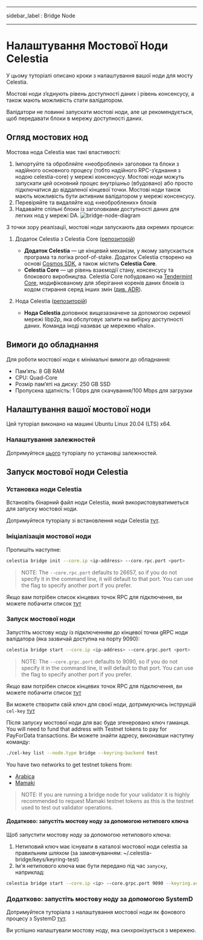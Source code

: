 - - -
sidebar_label : Bridge Node
- - -

# Налаштування Мостової Ноди Celestia

У цьому туторіалі описано кроки з налаштування вашої ноди для мосту Celestia.

Мостові ноди з’єднують рівень доступності даних і рівень консенсусу, а також мають можливість стати валідатором.

Валідатори не повинні запускати мостові ноди, але це рекомендується, щоб передавати блоки в мережу доступності даних.

## Огляд мостових нод

Мостова нода Celestia має такі властивості:

1. Імпортуйте та обробляйте «необроблені» заголовки та блоки з надійного основного процесу (тобто надійного RPC-з’єднання з нодою celestia-core) у мережі консенсусу. Мостові ноди можуть запускати цей основний процес внутрішньо (вбудовано) або просто підключатися до віддаленої кінцевої точки. Мостові ноди також мають можливість бути активним валідатором у мережі консенсусу.
2. Перевіряйте та видаляйте код «необроблених» блоків
3. Надавайте спільні блоки із заголовками доступності даних для легких нод у мережі DA. ![bridge-node-diagram](/img/nodes/BridgeNodes.png)

З точки зору реалізації, мостові ноди запускають два окремих процеси:

1. Додаток Celestia з Celestia Core ([репозиторій](https://github.com/celestiaorg/celestia-app))

    * **Додаток Celestia** — це кінцевий механізм, у якому запускається програма та логіка proof-of-stake. Додаток Celestia створено на основі [Cosmos SDK](https://docs.cosmos.network/), а також містить **Celestia Core**.
    * **Celestia Core** — це рівень взаємодії стану, консенсусу та блокового виробництва. Celestia Core побудовано на [Tendermint Core](https://docs.tendermint.com/), модифікованому для зберігання коренів даних блоків із кодом стирання серед інших змін ([див. ADR](https://github.com/celestiaorg/celestia-core/tree/master/docs/celestia-architecture)).

2. Нода Celestia ([репозиторій](https://github.com/celestiaorg/celestia-node))

    * **Нода Celestia** доповнює вищезазначене за допомогою окремої мережі libp2p, яка обслуговує запити на вибірку доступності даних. Команда іноді називає це мережею «halo».

## Вимоги до обладнання

Для роботи мостової ноди є мінімальні вимоги до обладнання:

* Пам’ять: 8 GB RAM
* CPU: Quad-Core
* Розмір пам’яті на диску: 250 GB SSD
* Пропускна здатність: 1 Gbps для скачування/100 Mbps для загрузки

## Налаштування вашої мостової ноди

Цей туторіал виконано на машині Ubuntu Linux 20.04 (LTS) x64.

### Налаштування залежностей

Дотримуйтеся [цього](../developers/environment.md) туторіалу по установці залежностей.

## Запуск мостової ноди Celestia

### Установка ноди Celestia

Встановіть бінарний файл ноди Celestia, який використовуватиметься для запуску мостової ноди.

Дотримуйтеся туторіалу зі встановлення ноди Celestia [тут](../developers/celestia-node.md).

### Ініціалізація мостової ноди

Пропишіть наступне:

```sh
celestia bridge init --core.ip <ip-address> --core.rpc.port <port>
```

> NOTE: The `--core.rpc.port` defaults to 26657, so if you do not specify it in the command line, it will default to that port. You can use the flag to specify another port if you prefer.

Якщо вам потрібен список кінцевих точок RPC для підключення, ви можете побачити список [тут](./mamaki-testnet.md#rpc-endpoints)

### Запуск мостової ноди

Запустіть мостову ноду із підключенням до кінцевої точки gRPC ноди валідатора (яка зазвичай доступна на порту 9090):

```sh
celestia bridge start --core.ip <ip-address> --core.grpc.port <port>
```

> NOTE: The `--core.grpc.port` defaults to 9090, so if you do not specify it in the command line, it will default to that port. You can use the flag to specify another port if you prefer.

Якщо вам потрібен список кінцевих точок RPC для підключення, ви можете побачити список [тут](./mamaki-testnet.md#rpc-endpoints)

Ви можете створити свій ключ для своєї ноди, дотримуючись інструкцій `cel-key` [тут](./keys.md)

Після запуску мостової ноди для вас буде згенеровано ключ гаманця. You will need to fund that address with Testnet tokens to pay for PayForData transactions. Ви можете знайти адресу, виконавши наступну команду:

```sh
./cel-key list --node.type bridge --keyring-backend test
```

You have two networks to get testnet tokens from:

* [Arabica](./arabica-devnet.md#arabica-devnet-faucet)
* [Mamaki](./mamaki-testnet.md#mamaki-testnet-faucet)

> NOTE: If you are running a bridge node for your validator it is highly recommended to request Mamaki testnet tokens as this is the testnet used to test out validator operations.

#### Додатково: запустіть мостову ноду за допомогою нетиповго ключа

Щоб запустити мостову ноду за допомогою нетипового ключа:

1. Нетиповий ключ має існувати в каталозі мостової ноди celestia за правильним шляхом (за замовчуванням: ~/.celestia-bridge/keys/keyring-test)
2. Ім'я нетипового ключа має бути передано під час `запуску`, наприклад:

```sh
celestia bridge start --core.ip <ip> --core.grpc.port 9090 --keyring.accname <name_of_custom_key>
```

### Додатково: запустіть мостову ноду за допомогою SystemD

Дотримуйтеся туторіала з налаштування мостової ноди як фонового процесу з SystemD [тут](./systemd.md#celestia-bridge-node).

Ви успішно налаштували мостову ноду, яка синхронізується з мережею.
